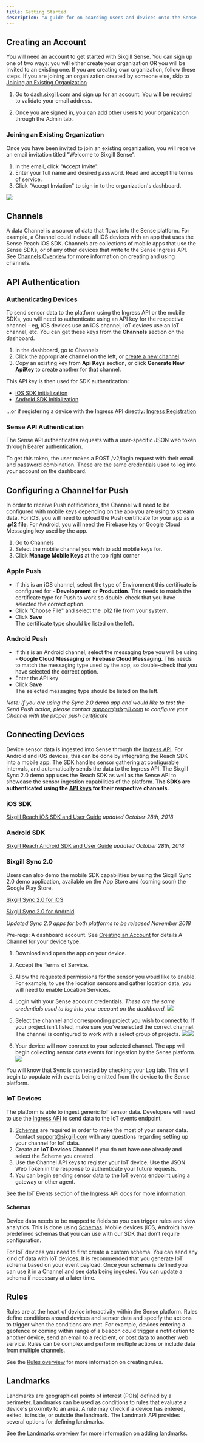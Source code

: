 ```yaml
---
title: Getting Started
description: "A guide for on-boarding users and devices onto the Sense platform"
---
```


## Creating an Account
You will need an account to get started with Sixgill Sense. You can sign up one of two ways: you will either create your organization OR you will be invited to an existing one. If you are creating own organization, follow these steps. If you are joining an organization created by someone else, skip to [Joining an Existing Organization](#joining-an-existing-organization)

1.  Go to [dash.sixgill.com](http://dash.sixgill.com) and sign up for an account. You will be required to validate your email address.
    
2.  Once you are signed in, you can add other users to your organization through the Admin tab.

### Joining an Existing Organization

Once you have been invited to join an existing organization, you will receive an email invitation titled "Welcome to Sixgill Sense".

1. In the email, click "Accept Invite".
2. Enter your full name and desired password. Read and accept the terms of service.
3. Click "Accept Inviation" to sign in to the organization's dashboard.

![](images/dash_accept_invite.png)

## Channels
A data Channel is a source of data that flows into the Sense platform. For example, a Channel could include all iOS devices with an app that uses the Sense Reach iOS SDK. Channels are collections of mobile apps that use the Sense SDKs, or of any other devices that write to the Sense Ingress API. See [Channels Overview](/guides/channels/overview) for more information on creating and using channels.

## API Authentication

### Authenticating Devices
To send sensor data to the platform using the Ingress API or the mobile SDKs, you will need to authenticate using an API key for the respective channel - eg, iOS devices use an iOS channel, IoT devices use an IoT channel, etc. You can get these keys from the **Channels** section on the dashboard.

1. In the dashboard, go to Channels
2. Click the appropriate channel on the left, or [create a new channel](/guides/channels/overview).
3. Copy an existing key from **Api Keys** section, or click **Generate New ApiKey** to create another for that channel.

This API key is then used for SDK authentication: 
- [iOS SDK initialization](/guides/sdks/ios-sdk#sdk-initialization)
- [Android SDK initialization](/guides/sdks/android-sdk#sdk-initialization)

...or if registering a device with the Ingress API directly:
[Ingress Registration](/apis/ingress#tag/Register/paths/~1v1~1registration/post)

### Sense API Authentication

The Sense API authenticates requests with a user-specific JSON web token through Bearer authentication.

To get this token, the user makes a POST /v2/login request with their email and password combination. These are the same credentials used to log into your account on the dashboard.

## Configuring a Channel for Push
In order to receive Push notifications, the Channel will need to be configured with mobile keys depending on the app you are using to stream data. For iOS, you will need to upload the Push certificate for your app as a **.p12 file**. For Android, you will need the Firebase key or Google Cloud Messaging key used by the app.

1. Go to Channels
2. Select the mobile channel you wish to add mobile keys for.
3. Click **Manage Mobile Keys** at the top right corner  

### Apple Push ###
- If this is an iOS channel, select the type of Environment this certificate is configured for - **Development** or **Production**. This needs to match the certificate type for Push to work so double-check that you have selected the correct option.
- Click "Choose File" and select the .p12 file from your system.
- Click **Save**  
The certificate type should be listed on the left.

### Android Push ###
- If this is an Android channel, select the messaging type you will be using - **Google Cloud Messaging** or **Firebase Cloud Messaging**. This needs to match the messaging type used by the app, so double-check that you have selected the correct option.
- Enter the API key
- Click **Save**  
The selected messaging type should be listed on the left.

_Note: If you are using the Sync 2.0 demo app and would like to test the Send Push action, please contact support@sixgill.com to configure your Channel with the proper push certificate_  

## Connecting Devices
Device sensor data is ingested into Sense through the [Ingress API](/apis/ingress). For Android and iOS devices, this can be done by integrating the Reach SDK into a mobile app. The SDK handles sensor gathering at configurable intervals, and automatically sends the data to the Ingress API. The Sixgill Sync 2.0 demo app uses the Reach SDK as well as the Sense API to showcase the sensor ingestion capabilities of the platform. **The SDKs are authenticated using the [API keys](##api-keys) for their respective channels.**

### iOS SDK

[Sixgill Reach iOS SDK and User Guide](/guides/sdks/ios-sdk)
*updated October 28th, 2018*

### Android SDK

[Sixgill Reach Android SDK and User Guide](/guides/sdks/android-sdk)
*updated October 28th, 2018*
  
### Sixgill Sync 2.0
Users can also demo the mobile SDK capabilities by using the Sixgill Sync 2.0 demo application, available on the App Store and (coming soon) the Google Play Store.

[Sixgill Sync 2.0 for iOS](https://itunes.apple.com/us/app/sixgill-sync-2-0/id1272269863?mt=8)

[Sixgill Sync 2.0 for Android](https://play.google.com/store/apps/details?id=sync.sixgill.com.sync)

_Updated Sync 2.0 apps for both platforms to be released November 2018_

Pre-reqs:
A dashboard account. See [Creating an Account](#creating-an-account) for details
A [Channel](#channels) for your device type.

1. Download and open the app on your device.
2. Accept the Terms of Service.
3. Allow the requested permissions for the sensor you woud like to enable. For example, to use the location sensors and gather location data, you will need to enable Location Services.

4. Login with your Sense account credentials. _These are the same credentials used to log into your account on the dashboard._ 
![](./images/ios_login_screen.jpg)

5. Select the channel and corresponding project you wish to connect to. If your project isn't listed, make sure you've selected the correct channel. The channel is configured to work with a select group of projects.
![](./images/ios_select_channel.jpg)![](./images/ios_select_project.jpg)

6. Your device will now connect to your selected channel. The app will begin collecting sensor data events for ingestion by the Sense platform.
![](./images/ios_log_information.jpg)

You will know that Sync is connected by checking your Log tab. This will begin to populate with events being emitted from the device to the Sense platform.
  

### IoT Devices

The platform is able to ingest generic IoT sensor data. Developers will need to use the [Ingress API](/apis/ingress) to send data to the IoT events endpoint.

1. [Schemas](/guides/channels/schemas) are required in order to make the most of your sensor data. Contact [support@sixgill.com](mailto:support@sixgill.com) with any questions regarding setting up your channel for IoT data.
2. Create an **IoT Devices** Channel if you do not have one already and select the Schema you created.
3. Use the Channel API keys to register your IoT device. Use the JSON Web Token in the response to authenticate your future requests.
4. You can begin sending sensor data to the IoT events endpoint using a gateway or other agent.  

See the IoT Events section of the [Ingress API](/apis/ingress#/Mobile/post_v1_iot_events) docs for more information.
  
#### Schemas

Device data needs to be mapped to fields so you can trigger rules and view analytics. This is done using [Schemas](/guides/channels/schemas). Mobile devices (iOS, Android) have predefined schemas that you can use with our SDK that don't require configuration.

For IoT devices you need to first create a custom schema. You can send any kind of data with IoT devices. It is recommended that you generate IoT schema based on your event payload. Once your schema is defined you can use it in a Channel and see data being ingested. You can update a schema if necessary at a later time.


## Rules
Rules are at the heart of device interactivity within the Sense platform. Rules define conditions around devices and sensor data and specify the actions to trigger when the conditions are met. For example, devices entering a geofence or coming within range of a beacon could trigger a notification to another device, send an email to a recipient, or post data to another web service. Rules can be complex and perform multiple actions or include data from multiple channels.

See the [Rules overview](/guides/rules/overview) for more information on creating rules.


## Landmarks
Landmarks are geographical points of interest (POIs) defined by a perimeter. Landmarks can be used as conditions to rules that evaluate a device's proximity to an area. A rule may check if a device has entered, exited, is inside, or outside the landmark. The Landmark API provides several options for defining landmarks.

See the [Landmarks overview](/guides/landmarks/overview) for more information on adding landmarks.
